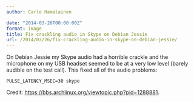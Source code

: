 ```yaml
---
author: Carlo Hamalainen

date: "2014-03-26T00:00:00Z"
format: image
title: Fix crackling audio in Skype on Debian Jessie
url: /2014/03/26/fix-crackling-audio-in-skype-on-debian-jessie/
---
```

On Debian Jessie my Skype audio had a horrible crackle and the microphone on my USB headset seemed to be at a very low level (barely audible on the test call). This fixed all of the audio problems: 

```
PULSE_LATENCY_MSEC=30 skype
```

Credit: <https://bbs.archlinux.org/viewtopic.php?pid=1288881>.
